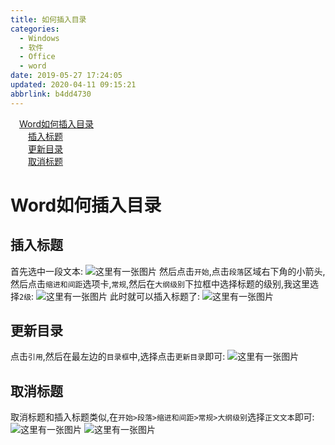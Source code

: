 ```yaml
---
title: 如何插入目录
categories: 
  - Windows
  - 软件
  - Office
  - word
date: 2019-05-27 17:24:05
updated: 2020-04-11 09:15:21
abbrlink: b4dd4730
---
```

<div id='my_toc'><a href="/blog/b4dd4730/#Word如何插入目录" class="header_1">Word如何插入目录</a>&nbsp;<br><a href="/blog/b4dd4730/#插入标题" class="header_2">插入标题</a>&nbsp;<br><a href="/blog/b4dd4730/#更新目录" class="header_2">更新目录</a>&nbsp;<br><a href="/blog/b4dd4730/#取消标题" class="header_2">取消标题</a>&nbsp;<br></div>
<style>.header_1{margin-left: 1em;}.header_2{margin-left: 2em;}.header_3{margin-left: 3em;}.header_4{margin-left: 4em;}.header_5{margin-left: 5em;}.header_6{margin-left: 6em;}</style>
<!--more-->
<script>if (navigator.platform.search('arm')==-1){document.getElementById('my_toc').style.display = 'none';}var e,p = document.getElementsByTagName('p');while (p.length>0) {e = p[0];e.parentElement.removeChild(e);}</script>

<!--end-->
# Word如何插入目录 #
## 插入标题 ##
首先选中一段文本:
![这里有一张图片](https://image-1257720033.cos.ap-shanghai.myqcloud.com/blog/Office/Word/MakeTOC/1.png)
然后点击`开始`,点击`段落`区域右下角的小箭头,然后点击`缩进和间距`选项卡,`常规`,然后在`大纲级别`下拉框中选择标题的级别,我这里选择`2级`:
![这里有一张图片](https://image-1257720033.cos.ap-shanghai.myqcloud.com/blog/Office/Word/MakeTOC/2.png)
此时就可以插入标题了:
![这里有一张图片](https://image-1257720033.cos.ap-shanghai.myqcloud.com/blog/Office/Word/MakeTOC/3.png)
## 更新目录 ##
点击`引用`,然后在最左边的`目录框`中,选择点击`更新目录`即可:
![这里有一张图片](https://image-1257720033.cos.ap-shanghai.myqcloud.com/blog/Office/Word/MakeTOC/4.png)
## 取消标题 ##
取消标题和插入标题类似,在`开始>段落>缩进和间距>常规>大纲级别`选择`正文文本`即可:
![这里有一张图片](https://image-1257720033.cos.ap-shanghai.myqcloud.com/blog/Office/Word/MakeTOC/5.png)
![这里有一张图片](https://image-1257720033.cos.ap-shanghai.myqcloud.com/blog/Office/Word/MakeTOC/6.png)
